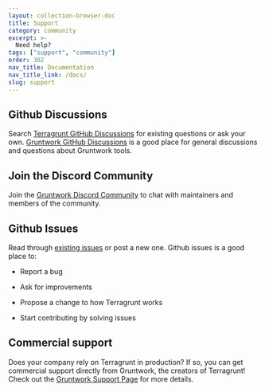 ```yaml
---
layout: collection-browser-doc
title: Support
category: community
excerpt: >-
  Need help?
tags: ["support", "community"]
order: 302
nav_title: Documentation
nav_title_link: /docs/
slug: support
---
```


## Github Discussions

Search [Terragrunt GitHub Discussions](https://gruntwork-io/terragrunt/discussions) for existing questions or ask your own. [Gruntwork GitHub Discussions](https://github.com/gruntwork-io/knowledge-base/discussions) is a good place for general discussions and questions about Gruntwork tools.

## Join the Discord Community

Join the [Gruntwork Discord Community](https://discord.gg/YENaT9h8jh) to chat with maintainers and members of the community.

## Github Issues

Read through [existing issues](https://github.com/gruntwork-io/terragrunt/issues) or post a new one. Github issues is a good place to:

- Report a bug

- Ask for improvements

- Propose a change to how Terragrunt works

- Start contributing by solving issues

## Commercial support

Does your company rely on Terragrunt in production? If so, you can get commercial support directly from Gruntwork, the creators of Terragrunt! Check out the [Gruntwork Support Page](https://gruntwork.io/support) for more details.
